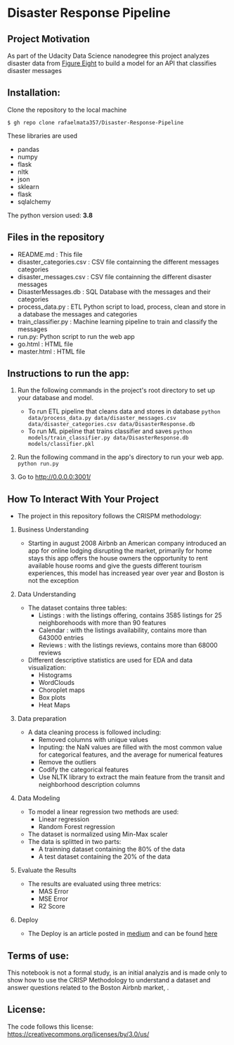 # Disaster Response Pipeline

## Project Motivation

As part of the Udacity Data Science nanodegree this project analyzes disaster data from [Figure Eight](https://www.figure-eight.com/) to build a model for an API that classifies disaster messages


## Installation:

Clone the repository to the local machine

`$ gh repo clone rafaelmata357/Disaster-Response-Pipeline`

These libraries are used

- pandas
- numpy 
- flask
- nltk
- json
- sklearn
- flask
- sqlalchemy

The python version used: **3.8**

## Files in the repository

- README.md : This file
- disaster_categories.csv : CSV file containning the different messages categories
- disaster_messages.csv : CSV file containning the different disaster messages
- DisasterMessages.db : SQL Database with the messages and their categories
- process_data.py : ETL Python script to load, process, clean and store in a database the messages and categories
- train_classifier.py : Machine learning pipeline to train and classify the messages
- run.py: Python script to run the web app
- go.html : HTML file
- master.html : HTML file


## Instructions to run the app:
1. Run the following commands in the project's root directory to set up your database and model.

    - To run ETL pipeline that cleans data and stores in database
        `python data/process_data.py data/disaster_messages.csv data/disaster_categories.csv data/DisasterResponse.db`
    - To run ML pipeline that trains classifier and saves
        `python models/train_classifier.py data/DisasterResponse.db models/classifier.pkl`

2. Run the following command in the app's directory to run your web app.
    `python run.py`

3. Go to http://0.0.0.0:3001/



## How To Interact With Your Project 

- The project in this repository follows the CRISPM methodology:

1. Business Understanding

    - Starting in august 2008 Airbnb  an American company  introduced an app for online lodging disrupting the market,  primarily for home stays  this app offers  the house owners the opportunity to rent available house rooms and give the guests different tourism experiences, this model has increased year over year and Boston is not the exception

2. Data Understanding
    - The dataset contains three tables:
        - Listings : with the listings offering, contains 3585 listings for 25 neighborehoods with more than 90 features 
        - Calendar : with the listings availability, contains more than 643000 entries
        - Reviews  : with the listings reviews, contains more than 68000 reviews
    - Different descriptive statistics are used for EDA and data visualization:
        - Histograms
        - WordClouds
        - Choroplet maps
        - Box plots
        - Heat Maps

3. Data preparation
    - A data cleaning process is followed including:
        - Removed columns with unique values
        - Inputing: the NaN values are filled with the most common value for categorical features, and the average for numerical features
        - Remove the outliers
        - Codify the categorical features
        - Use NLTK library to extract the main feature from the transit and neighborhood description columns

4. Data Modeling
    - To model a linear regression two methods are used:
        - Linear regression
        - Random Forest regression
    - The dataset is normalized using Min-Max scaler
    - The data is splitted in two parts:
        - A trainning dataset containing the 80% of the data
        - A test dataset containing the 20% of the data

5. Evaluate the Results
    - The results are evaluated using three metrics:
        - MAS Error
        - MSE Error
        - R2 Score

6. Deploy
    - The Deploy is an article posted in [medium](https://medium.com/) and can be found [here](https://rafaelmata357.medium.com/a-guide-tour-to-the-boston-airbnbs-market-d7689ddf9d6c)


## Terms of use:

This notebook is not a formal study, is an initial analyzis and is made only to show how to use the CRISP Methodology to understand a dataset and answer questions related to the Boston  Airbnb market, . 

## License:

The code follows this license: https://creativecommons.org/licenses/by/3.0/us/
